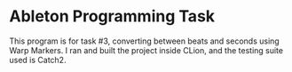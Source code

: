 # Ableton Programming Task

This program is for task #3, converting between beats and seconds using Warp Markers.
I ran and built the project inside CLion, and the testing suite used is Catch2.


[//]: # (This program recommends that the start of the beat track maps to 0 seconds on the )

[//]: # (sample track. For example, if the beat track starts with a pickup phrase of 2 beats,)

[//]: # (there should be a Warp Marker from -2.0 to 0.0. If the beat track has no pickup phrase,)

[//]: # (then there should be a Warp Marker from 0.0 to 0.0. Therefore, there always should be a)

[//]: # (Warp Marker from a non-positive beat time to 0.0 seconds in sample time. This prevents)

[//]: # (any output of `b2s` or `s2b` from being negative.)